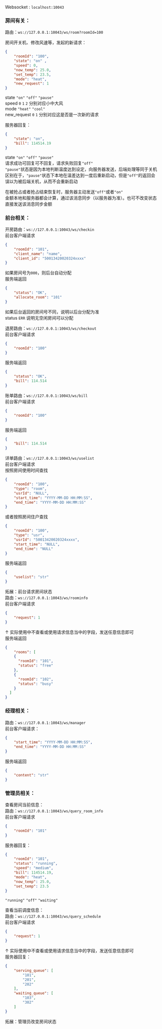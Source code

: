 Websocket : `localhost:10043`

### 房间有关：
路由：`ws://127.0.0.1:10043/ws/room?roomId=100`

房间开关机、修改风速等，发起的新请求：
```json
{
    "roomId": "100",  
    "state": "on" , 
    "speed": 0,
    "now_temp": 25.0,
    "set_temp": 23.5,
    "mode": "heat",
    "new_request": 1
}
```
state `"on"` `"off"` `"pause"`  
speed `0` `1` `2` 分别对应小中大风  
mode `"heat"` `"cool"`  
new_request `0` `1` 分别对应这是否是一次新的请求

服务器回复：
```json
{
    "state": "on",
    "bill": 114514.19
}
```
state `"on"` `"off"` `"pause"`  
请求成功可回复可不回复，请求失败回复`"off"`  
`"pause"`状态是因为本地判断温度达到设定，向服务器发送，后端处理等同于关机  
区别在于，`"pause"`状态下本地在温差达到一度后重新启动，但是`"off"`的返回会误以为被后端关机，从而不会重新启动

在被抢占或者抢占结束恢复时，服务器主动发送`"off"`或者`"on"`  
金额本地和服务器都会计算，通过该消息同步（以服务器为准）。也可不改变状态直接发送该消息同步金额

### 前台相关：
开房路由：`ws://127.0.0.1:10043/ws/checkin`  
前台客户端请求
```json
{
    "roomId": "101",
    "client_name": "name",
    "client_id": "50013420020324xxxx"
}
```
如果房间号为`000`，则后台自动分配  
服务端返回
```json
{
    "status": "OK",
    "allocate_room": "101"
}
```
如果后台返回的房间号不同，说明以后台分配为准  
status `ERR` 说明无空闲房间可以分配  

退房路由：`ws://127.0.0.1:10043/ws/checkout`  
前台客户端请求
```json
{
    "roomId": "100"
}
```
服务端返回
```json
{
    "status": "OK",
    "bill": 114.514
}
```

账单路由：`ws://127.0.0.1:10043/ws/bill`  
前台客户端请求
```json
{
    "roomId": "100"
}
```
服务端返回
```json
{
    "bill": 114.514
}
```

详单路由：`ws://127.0.0.1:10043/ws/uselist`  
前台客户端请求  
按照房间使用时间查找
```json
{
    "roomId": "100",
    "type": "room",
    "usrId": "NULL",
    "start_time": "YYYY-MM-DD HH:MM:SS",
    "end_time": "YYYY-MM-DD HH:MM:SS"
}
```
或者按照房间住户查找
```json
{
    "roomId": "100",
    "type": "usr",
    "usrId": "50013420020324xxxx",
    "start_time": "NULL",
    "end_time": "NULL"
}
```
服务端返回
```json
{
    "uselist": "str"
}
```

拓展：前台请求房间状态  
路由：`ws://127.0.0.1:10043/ws/roominfo`  
前台客户端请求
```json
{
    "request": 1
}
```
↑ 实际使用中不查看或使用请求信息当中的字段，发送任意信息即可  
服务端返回
```json
{
    "rooms": [
    {
      "roomId": "101",
      "status": "free"
    },
    {
      "roomId": "102",
      "status": "busy"
    }
  ]
}
```

### 经理相关：
路由：`ws://127.0.0.1:10043/ws/manager`  
前台客户端请求：
```json
{
    "start_time": "YYYY-MM-DD HH:MM:SS",
    "end_time": "YYYY-MM-DD HH:MM:SS"
}
```
服务端返回
```json
{
    "content": "str"
}
```

### 管理员相关：
查看房间当前信息：  
路由：`ws://127.0.0.1:10043/ws/query_room_info`  
前台客户端请求
```json
{
    "roomId": "101"
}
```
服务器回复：
```json
{
    "roomId": "101",
    "status": "running",
    "speed": "medium",
    "bill": 114514.19,
    "mode": "heat",
    "now_temp": 25.0,
    "set_temp": 23.5
}
```
`"running"` `"off"` `"waiting"`  

查看当前调度信息：  
路由：`ws://127.0.0.1:10043/ws/query_schedule`  
前台客户端请求
```json
{
    "request": 1
}
```
↑ 实际使用中不查看或使用请求信息当中的字段，发送任意信息即可  
服务器回复：
```json
{
    "serving_queue": [
        "101",
        "201",
        "202"
    ],
    "waiting_queue": [
        "103",
        "302"
    ]
}
```

拓展：管理员改变房间状态